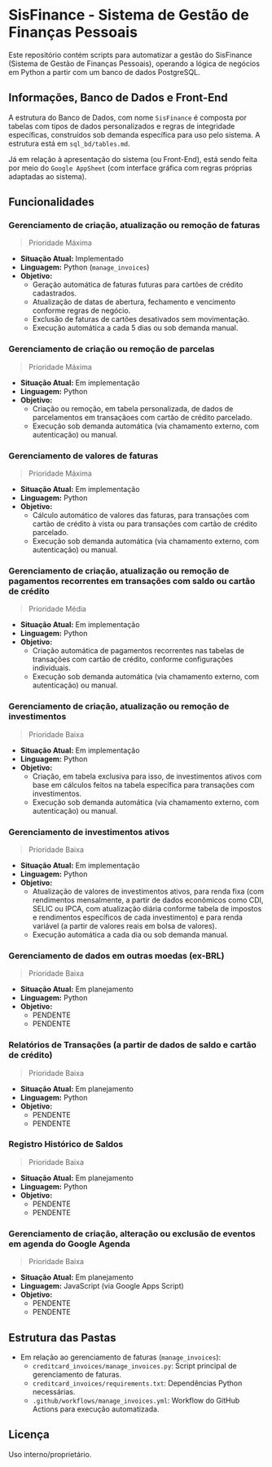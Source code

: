 # SisFinance - Sistema de Gestão de Finanças Pessoais

Este repositório contém scripts para automatizar a gestão do SisFinance (Sistema de Gestão de Finanças Pessoais), operando a lógica de negócios em Python a partir com um banco de dados PostgreSQL.

## Informações, Banco de Dados e Front-End

A estrutura do Banco de Dados, com nome `SisFinance` é composta por tabelas com tipos de dados personalizados e regras de integridade específicas, construídos sob demanda específica para uso pelo sistema. A estrutura está em `sql_bd/tables.md`.

Já em relação à apresentação do sistema (ou Front-End), está sendo feita por meio do `Google AppSheet` (com interface gráfica com regras próprias adaptadas ao sistema).

## Funcionalidades
### Gerenciamento de criação, atualização ou remoção de faturas
> Prioridade Máxima
- **Situação Atual:** Implementado
- **Linguagem:** Python (`manage_invoices`)
- **Objetivo:**
    - Geração automática de faturas futuras para cartões de crédito cadastrados.
    - Atualização de datas de abertura, fechamento e vencimento conforme regras de negócio.
    - Exclusão de faturas de cartões desativados sem movimentação.
    - Execução automática a cada 5 dias ou sob demanda manual.
### Gerenciamento de criação ou remoção de parcelas
> Prioridade Máxima
- **Situação Atual:** Em implementação
- **Linguagem:** Python
- **Objetivo:**
    - Criação ou remoção, em tabela personalizada, de dados de parcelamentos em transaçãoes com cartão de crédito parcelado.
    - Execução sob demanda automática (via chamamento externo, com autenticação) ou manual. 
### Gerenciamento de valores de faturas
> Prioridade Máxima
- **Situação Atual:** Em implementação
- **Linguagem:** Python
- **Objetivo:**
    - Cálculo automático de valores das faturas, para transações com cartão de crédito à vista ou para transações com cartão de crédito parcelado.
    - Execução sob demanda automática (via chamamento externo, com autenticação) ou manual. 
### Gerenciamento de criação, atualização ou remoção de pagamentos recorrentes em transações com saldo ou cartão de crédito
> Prioridade Média
- **Situação Atual:** Em implementação
- **Linguagem:** Python
- **Objetivo:**
    - Criação automática de pagamentos recorrentes nas tabelas de transações com cartão de crédito, conforme configurações individuais.
    - Execução sob demanda automática (via chamamento externo, com autenticação) ou manual.
### Gerenciamento de criação, atualização ou remoção de investimentos
> Prioridade Baixa
- **Situação Atual:** Em implementação
- **Linguagem:** Python
- **Objetivo:**
    - Criação, em tabela exclusiva para isso, de investimentos ativos com base em cálculos feitos na tabela específica para transações com investimentos. 
    - Execução sob demanda automática (via chamamento externo, com autenticação) ou manual.
### Gerenciamento de investimentos ativos
> Prioridade Baixa
- **Situação Atual:** Em implementação
- **Linguagem:** Python
- **Objetivo:**
    - Atualização de valores de investimentos ativos, para renda fixa (com rendimentos mensalmente, a partir de dados econômicos como CDI, SELIC ou IPCA, com atualização diária conforme tabela de impostos e rendimentos específicos de cada investimento) e para renda variável (a partir de valores reais em bolsa de valores).
    - Execução automática a cada dia ou sob demanda manual.
### Gerenciamento de dados em outras moedas (ex-BRL)
> Prioridade Baixa
- **Situação Atual:** Em planejamento
- **Linguagem:** Python
- **Objetivo:**
    - PENDENTE
    - PENDENTE
### Relatórios de Transações (a partir de dados de saldo e cartão de crédito)
> Prioridade Baixa
- **Situação Atual:** Em planejamento
- **Linguagem:** Python
- **Objetivo:**
    - PENDENTE
    - PENDENTE
### Registro Histórico de Saldos
> Prioridade Baixa
- **Situação Atual:** Em planejamento
- **Linguagem:** Python
- **Objetivo:**
    - PENDENTE
    - PENDENTE
### Gerenciamento de criação, alteração ou exclusão de eventos em agenda do Google Agenda
> Prioridade Baixa
- **Situação Atual:** Em planejamento
- **Linguagem:** JavaScript (via Google Apps Script)
- **Objetivo:**
    - PENDENTE
    - PENDENTE

## Estrutura das Pastas
- Em relação ao gerenciamento de faturas (`manage_invoices`):
    - `creditcard_invoices/manage_invoices.py`: Script principal de gerenciamento de faturas.
    - `creditcard_invoices/requirements.txt`: Dependências Python necessárias.
    - `.github/workflows/manage_invoices.yml`: Workflow do GitHub Actions para execução automatizada.

## Licença
Uso interno/proprietário.
